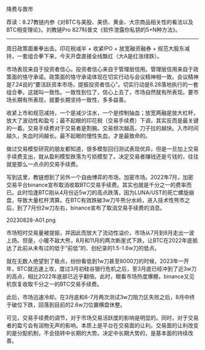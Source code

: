 
降费与救市

荐读：8.27教链内参《对BTC与美股、美债、黄金、大宗商品相关性的看法以及BTC相变理论》。刘教链Pro 827科普文《软件泄露你私钥的5+N种方法》。

---

周日政策面重拳出击。印花税减半 + 收紧IPO + 放宽融资融券 + 规范大股东减持，一套组合拳下来，今天开盘直接全线飘红（大A是红涨绿跌）。

市场表现来自于投资者信心。投资者信心来自于管理层信用。管理层信用来自于政策面的恪守承诺。政策面的恪守承诺体现在切实行动与会议精神相一致。会议精神是7.24说的“要活跃资本市场，提振投资者信心”。切实行动是8.28落地执行的一套组合拳。这就叫一致性。一致性到位了，信心上去了，市场自然就有所表现。要市场长期有所表现，就要长期坚持一致性，多多益善。

收紧上市和规范减持，一个是减少注水，一个是控制抽血；放宽两融是放大杠杆，放大了波动性和盈亏；最不起眼的印花税（交易手续费）下调，其实反而是最关键的一着。交易手续费对于交易者是割腕。交易频次越高，刀子拉的越快。入市时间越久，失血时间越长。最不起眼的慢性失血，才是最致命的。

做过交易模型研究的朋友都知道，很多模型回归测试表现优异，但是一旦加上交易手续费支出，就从盈利模型跌落为亏损模型了。决定交易者赚钱还是亏钱的，往往就是那么一点点的交易手续费。

写到这里，教链想到了另外一个自由博弈的市场，加密市场。2022年7月，加密交易平台binance宣布取消收取BTC交易手续费。其实也就是千分之一的费率而已。此时恰逢BTC刚从4月份近5w刀的高点跌落，因为LUNA/UST的死亡螺旋崩盘，导致大量杠杆清算。在BTC有效跌破3w刀牛熊分水岭，进入技术性熊市之后，到了7月份2w刀左右，binance宣布了取消交易手续费的消息。

20230828-A01.png

市场短时交易量被提振，并因此而放大了流动性溢价，市场从7月到8月走出一波上扬。但是，小暖不敌大熊，8月和11月的两次断崖式下跌，让BTC在2022年底抵达了此前从未有过的低于“前低”的、创纪录的1.5-1.6w刀的低点。

就在无数人绝望到了极点，纷纷看低到1w刀甚至8000刀的时候，2023年一开年，BTC就迅速上攻，度过3月初硅谷银行危机之后，至3月底已经冲到了近3w刀的高点，相比2022年底部已近乎翻倍。此时，眼看市场热度爆棚，binance又见机恢复收取千分之一的BTC交易手续费。

此后，市场迅速冷却。在3月底和6-7月两次测试3w刀阻力区失败之后，8月中终于破位下跌，回落到目前的2.6w刀位置横盘休整。

可见，交易手续费的调节，对于市场交易活跃度的影响是明显的。同时，对于交易者的盈亏会有润物无声的影响。本质上是平台在交易面的让利。交易面的让利改变的是分配机制，不会扭转中长期的大势。决定中长期大势的，是基本面的持续改善。

